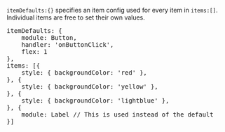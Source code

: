 `itemDefaults:{}` specifies an item config used for every item in 
`items:[]`. Individual items are free to set their own values.

<pre class="runnable readonly text 300">
itemDefaults: {
    module: Button,
    handler: 'onButtonClick',
    flex: 1
},
items: [{
    style: { backgroundColor: 'red' },
}, {
    style: { backgroundColor: 'yellow' },
}, {
    style: { backgroundColor: 'lightblue' },
}, {
    module: Label // This is used instead of the default
}]
</pre>